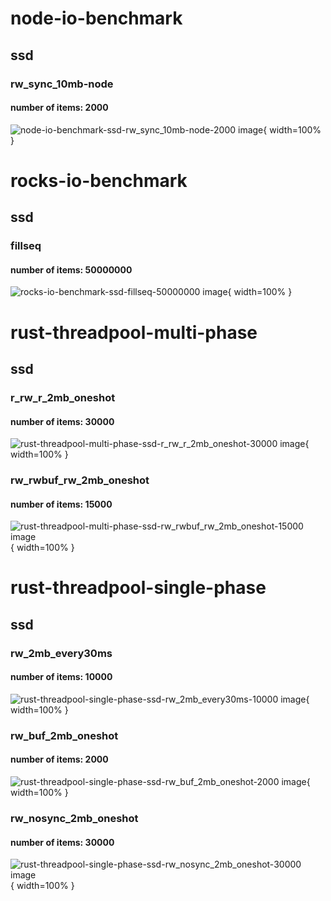 # node-io-benchmark
## ssd
### rw_sync_10mb-node
#### number of items: 2000
![node-io-benchmark-ssd-rw_sync_10mb-node-2000 image](figures/node-io-benchmark-ssd-rw_sync_10mb-node-2000.png){ width=100% }

# rocks-io-benchmark
## ssd
### fillseq
#### number of items: 50000000
![rocks-io-benchmark-ssd-fillseq-50000000 image](figures/rocks-io-benchmark-ssd-fillseq-50000000.png){ width=100% }

# rust-threadpool-multi-phase
## ssd
### r_rw_r_2mb_oneshot
#### number of items: 30000
![rust-threadpool-multi-phase-ssd-r_rw_r_2mb_oneshot-30000 image](figures/rust-threadpool-multi-phase-ssd-r_rw_r_2mb_oneshot-30000.png){ width=100% }

### rw_rwbuf_rw_2mb_oneshot
#### number of items: 15000
![rust-threadpool-multi-phase-ssd-rw_rwbuf_rw_2mb_oneshot-15000 image](figures/rust-threadpool-multi-phase-ssd-rw_rwbuf_rw_2mb_oneshot-15000.png){ width=100% }

# rust-threadpool-single-phase
## ssd
### rw_2mb_every30ms
#### number of items: 10000
![rust-threadpool-single-phase-ssd-rw_2mb_every30ms-10000 image](figures/rust-threadpool-single-phase-ssd-rw_2mb_every30ms-10000.png){ width=100% }

### rw_buf_2mb_oneshot
#### number of items: 2000
![rust-threadpool-single-phase-ssd-rw_buf_2mb_oneshot-2000 image](figures/rust-threadpool-single-phase-ssd-rw_buf_2mb_oneshot-2000.png){ width=100% }

### rw_nosync_2mb_oneshot
#### number of items: 30000
![rust-threadpool-single-phase-ssd-rw_nosync_2mb_oneshot-30000 image](figures/rust-threadpool-single-phase-ssd-rw_nosync_2mb_oneshot-30000.png){ width=100% }

